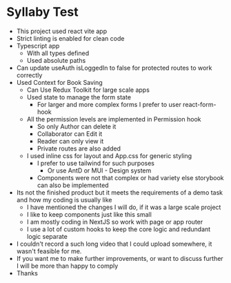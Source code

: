 # Syllaby Test

- This project used react vite app
- Strict linting is enabled for clean code
- Typescript app
  - With all types defined
  - Used absolute paths
- Can update useAuth isLoggedIn to false for protected routes to work correctly
- Used Context for Book Saving
  - Can Use Redux Toolkit for large scale apps
  - Used state to manage the form state
    - For larger and more complex forms I prefer to user react-form-hook
  - All the permission levels are implemented in Permission hook
    - So only Author can delete it
    - Collaborator can Edit it
    - Reader can only view it
    - Private routes are also added
  - I used inline css for layout and App.css for generic styling
    - I prefer to use tailwind for such purposes
      - Or use AntD or MUI - Design system
    - Components were not that complex or had variety else storybook can also be implemented
- Its not the finished product but it meets the requirements of a demo task and how my coding is usually like
  - I have mentioned the changes I will do, if it was a large scale project
  - I like to keep components just like this small
  - I am mostly coding in NextJS so work with page or app router
  - I use a lot of custom hooks to keep the core logic and redundant logic separate
- I couldn't record a such long video that I could upload somewhere, it wasn't feasible for me.
- If you want me to make further improvements, or want to discuss further I will be more than happy to comply
- Thanks

